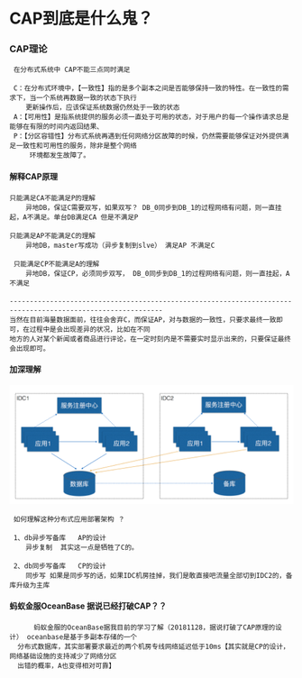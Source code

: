 
# CAP到底是什么鬼？

### CAP理论
     在分布式系统中 CAP不能三点同时满足
     
     C：在分布式环境中，【一致性】指的是多个副本之间是否能够保持一致的特性。在一致性的需求下，当一个系统再数据一致的状态下执行
        更新操作后，应该保证系统数据仍然处于一致的状态
     A：【可用性】是指系统提供的服务必须一直处于可用的状态，对于用户的每一个操作请求总是能够在有限的时间内返回结果、
     P：【分区容错性】分布式系统再遇到任何网络分区故障的时候，仍然需要能够保证对外提供满足一致性和可用性的服务，除非是整个网络
         环境都发生故障了。
         

#### 解释CAP原理
    只能满足CA不能满足P的理解
        异地DB，保证C需要双写，如果双写？ DB_0同步到DB_1的过程网络有问题，则一直挂起，A不满足。单台DB满足CA 但是不满足P
      
    只能满足AP不能满足C的理解
        异地DB，master写成功（异步复制到slve） 满足AP 不满足C
        
     只能满足CP不能满足A的理解
        异地DB，保证CP，必须同步双写， DB_0同步到DB_1的过程网络有问题，则一直挂起，A不满足
    
    ------------------------------------------------------------------------------------------------------------
    当然在目前海量数据面前，往往会舍弃C，而保证AP，对与数据的一致性，只要求最终一致即可，在过程中是会出现差异的状况，比如在不同
    地方的人对某个新闻或者商品进行评论，在一定时刻内是不需要实时显示出来的，只要保证最终会出现即可。
    
#### 加深理解

![应用分区读取同一个数据库实例]( /image/应用分区读取同一个数据库实例.png)

     如何理解这种分布式应用部署架构 ？
     
     1、db异步写备库   AP的设计
        异步复制  其实这一点是牺牲了C的。 
     
     2、db同步写备库   CP的设计
        同步写 如果是同步写的话，如果IDC机房挂掉，我们是敢直接吧流量全部切到IDC2的，备库升级为主库
        
 

  
#### 蚂蚁金服OceanBase  据说已经打破CAP？？
          蚂蚁金服的OceanBase据我目前的学习了解（20181128，据说打破了CAP原理的设计） oceanbase是基于多副本存储的一个
      分布式数据库，其实部署要求最近的两个机房专线网络延迟低于10ms【其实就是CP的设计，网络基础设施的支持减少了网络分区
      出错的概率，A也变得相对可靠】
       

